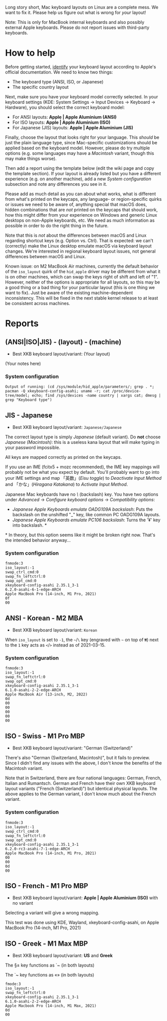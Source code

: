 Long story short, Mac keyboard layouts on Linux are a complete mess. We want to fix it. Please help us figure out what is wrong for *your* layout!

Note: This is only for MacBook internal keyboards and also possibly external Apple keyboards. Please do not report issues with third-party keyboards.

# How to help

Before getting started, [identify](https://support.apple.com/en-us/HT201794) your keyboard layout according to Apple's official documentation. We need to know two things:

* The keyboard type (ANSI, ISO, or Japanese)
* The specific country layout

Next, make sure you have your keyboard model correctly selected. In your keyboard settings (KDE: System Settings → Input Devices → Keyboard → Hardware), you should select the correct keyboard model:

* For ANSI layouts: **Apple | Apple Aluminium (ANSI)**
* For ISO layouts: **Apple | Apple Aluminium (ISO)**
* For Japanese (JIS) layouts: **Apple | Apple Aluminium (JIS)**

Finally, choose the layout that looks right for your language. This *should* be just the plain language type, since Mac-specific customizations should be applied based on the keyboard model. However, please do try multiple options (e.g. some languages may have a *Macintosh* variant, though this may make things worse).

Then add a report using the template below (edit the wiki page and copy the template section). If your layout is already listed but you have a different experience (e.g. on another machine), add a new *System configuration* subsection and note any differences you see in it.

Please add as much detail as you can about what works, what is different from what's printed on the keycaps, any language- or region-specific quirks or issues we need to be aware of, anything special that macOS does, hidden combinations that are *not* printed on the keycaps that should work, how this might differ from your experience on Windows and generic Linux desktops on non-Apple keyboards, etc. We need as much information as possible in order to do the right thing in the future.

Note that this is *not* about the differences between macOS and Linux regarding shortcut keys (e.g. Option vs. Ctrl). That is expected: we can't (correctly) make the Linux desktop emulate macOS via keyboard layout changes. We're interested in regional keyboard layout issues, not general differences between macOS and Linux.

Known issue: on M2 MacBook Air machines, currently the default behavior of the `iso_layout` quirk of the `hid_apple` driver may be different from what it is on other machines, which can swap the keys right of shift and left of "1". However, neither of the options is appropriate for all layouts, so this may be a good thing or a bad thing for your particular layout (this is one thing we want to fix). Just be aware of the existing machine-dependent inconsistency. This will be fixed in the next stable kernel release to at least be consistent across machines.

# Reports

## (ANSI|ISO|JIS) - (layout) - (machine)
* Best XKB keyboard layout/variant: (Your layout)

(Your notes here)

### System configuration
```
Output of running: (cd /sys/module/hid_apple/parameters/; grep . *; pacman -Q xkeyboard-config-asahi; uname -r; cat /proc/device-tree/model; echo; find /sys/devices -name country | xargs cat; dmesg | grep "Keyboard type")
```

## JIS - Japanese
* Best XKB keyboard layout/variant: `Japanese/Japanese`

The correct layout type is simply *Japanese* (default variant). Do **not** choose *Japanese (Macintosh)*: this is a useless kana layout that will make typing in your password impossible.

All keys are mapped correctly as printed on the keycaps.

If you use an IME (fcitx5 + mozc recommended), the IME key mappings will probably not be what you expect by default. You'll probably want to go into your IME settings and map 「英数」(*Eisu toggle*) to *Deactivate Input Method* and 「かな」(*Hiragana Katakana*) to *Activate Input Method*.

Japanese Mac keyboards have no *\\* (backslash) key. You have two options under *Advanced* → *Configure keyboard options* → *Compatibility options*:

* *Japanese Apple Keyboards emulate OADG109A backslash*: Puts the backslash on the unshifted "_" key, like common PC OADG109A layouts.
* *Japanese Apple Keyboards emulate PC106 backslash*: Turns the '¥' key into backslash. \*

\* In theory, but this option seems like it might be broken right now. That's the intended behavior anyway...

### System configuration
```
fnmode:3
iso_layout:-1
swap_ctrl_cmd:0
swap_fn_leftctrl:0
swap_opt_cmd:0
xkeyboard-config-asahi 2.35.1_3-1
6.2.0-asahi-6-1-edge-ARCH
Apple MacBook Pro (14-inch, M1 Pro, 2021)
0f
00
```

## ANSI - Korean - M2 MBA
* Best XKB keyboard layout/variant: `Korean`

When `iso_layout` is set to `-1`, the `~`/`\` key (engraved with `~` on top of `₩`) next to the `1` key acts as `<`/`>` instead as of 2021-03-15.

### System configuration
```
fnmode:3
iso_layout:-1
swap_fn_leftctrl:0
swap_opt_cmd:0
xkeyboard-config-asahi 2.35.1_3-1
6.1.0-asahi-2-2-edge-ARCH
Apple MacBook Air (13-inch, M2, 2022)
0d
00
00
00
00
00
```
## ISO - Swiss - M1 Pro MBP
* Best XKB keyboard layout/variant: "German (Switzerland)"

There's also "German (Switzerland, Macintosh)", but it fails to preview. Since I didn't find any issues with the above, I don't know the benefits of the Macintosh variant.

Note that in Switzerland, there are four national languages: German, French, Italian and Rumantsch. German and French have their own XKB keyboard layout variants ("French (Switzerland)") but identical physical layouts. The above applies to the German variant, I don't know much about the French variant.

### System configuration
```
fnmode:3
iso_layout:-1
swap_ctrl_cmd:0
swap_fn_leftctrl:0
swap_opt_cmd:0
xkeyboard-config-asahi 2.35.1_3-1
6.2.0-rc3-asahi-7-1-edge-ARCH
Apple MacBook Pro (14-inch, M1 Pro, 2021)
00
00
0d
00
```

## ISO - French - M1 Pro MBP
* Best XKB keyboard layout/variant: **Apple | Apple Aluminium (ISO)** with no variant

Selecting a variant will give a wrong mapping.

This test was done using KDE, Wayland, xkeyboard-config-asahi, on Apple MacBook Pro (14-inch, M1 Pro, 2021)

## ISO - Greek - M1 Max MBP
* Best XKB keyboard layout/variant: **US** and **Greek**

The §± key functions as `~ (in both layouts)

The `~ key functions as «» (in both layouts)

```
fmode:3
iso_layout:-1
swap_fn_leftctrl:0
xkeyboard-config-asahi 2.35.1_3-1
6.1.0-asahi-2-2-edge-ARCH
Apple Macbook Pro (14-inch, M1 Max, 2021)
0d
00
```
